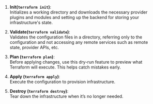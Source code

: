 1. **Init(`terraform init`)**:  
   Initializes a working directory and downloads the necessary provider plugins and modules and setting up the backend for storing your infrastructure's state.

2. **Validate(`terraform validate`)**:  
   Validates the configuration files in a directory, referring only to the configuration and not accessing any remote services such as remote state, provider APIs, etc.

3. **Plan (`terraform plan`)**:  
   Before applying changes, use this dry-run feature to preview what Terraform will execute. This helps catch mistakes early.

4. **Apply (`terraform apply`)**:  
   Execute the configuration to provision infrastructure.

5. **Destroy (`terraform destroy`)**:  
   Tear down the infrastructure when it’s no longer needed.
